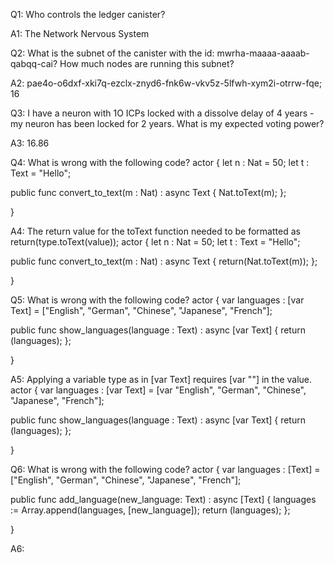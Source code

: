 Q1: Who controls the ledger canister?

A1: The Network Nervous System

Q2: What is the subnet of the canister with the id: mwrha-maaaa-aaaab-qabqq-cai? How much nodes are running this subnet?

A2: pae4o-o6dxf-xki7q-ezclx-znyd6-fnk6w-vkv5z-5lfwh-xym2i-otrrw-fqe; 16

Q3: I have a neuron with 1O ICPs locked with a dissolve delay of 4 years - my neuron has been locked for 2 years. What is my expected voting power?

A3: 16.86

Q4: What is wrong with the following code?
actor {
  let n : Nat = 50;
  let t : Text = "Hello";

  public func convert_to_text(m : Nat) : async Text {
    Nat.toText(m);
  };
 
}

A4: The return value for the toText function needed to be formatted as return(type.toText(value));
actor {
  let n : Nat = 50;
  let t : Text = "Hello";

  public func convert_to_text(m : Nat) : async Text {
    return(Nat.toText(m));
  };
 
}

Q5: What is wrong with the following code?
actor {
  var languages : [var Text] = ["English", "German", "Chinese", "Japanese", "French"];

  public func show_languages(language : Text) : async [var Text] {
    return (languages);
  };
 
}

A5: Applying a variable type as in [var Text] requires [var ""] in the value.
actor {
  var languages : [var Text] = [var "English", "German", "Chinese", "Japanese", "French"];

  public func show_languages(language : Text) : async [var Text] {
    return (languages);
  };
 
}

Q6: What is wrong with the following code?
actor {
  var languages : [Text] = ["English", "German", "Chinese", "Japanese", "French"];

  public func add_language(new_language: Text) : async [Text] {
    languages := Array.append<Text>(languages, [new_language]);
    return (languages);
  };
 
}

A6: 
